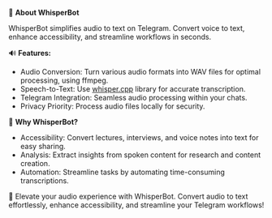 🤖 **About WhisperBot**

WhisperBot simplifies audio to text on Telegram. Convert voice to text, enhance accessibility, and streamline workflows in seconds.

🔊 **Features:**

- Audio Conversion: Turn various audio formats into WAV files for optimal processing, using ffmpeg.
- Speech-to-Text: Use [whisper.cpp](https://github.com/ggerganov/whisper.cpp) library for accurate transcription.
- Telegram Integration: Seamless audio processing within your chats.
- Privacy Priority: Process audio files locally for security.

📢 **Why WhisperBot?**

- Accessibility: Convert lectures, interviews, and voice notes into text for easy sharing.
- Analysis: Extract insights from spoken content for research and content creation.
- Automation: Streamline tasks by automating time-consuming transcriptions.

🌟 Elevate your audio experience with WhisperBot. Convert audio to text effortlessly, enhance accessibility, and streamline your Telegram workflows!
